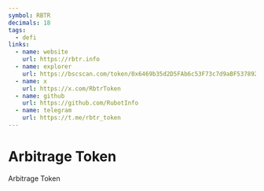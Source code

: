 ```yaml
---
symbol: RBTR
decimals: 18
tags:
  - defi
links:
  - name: website
    url: https://rbtr.info
  - name: explorer
    url: https://bscscan.com/token/0x6469b35d2D5FAb6c53F73c7d9aBF537892DdB34a
  - name: x
    url: https://x.com/RbtrToken
  - name: github
    url: https://github.com/RubotInfo
  - name: telegram
    url: https://t.me/rbtr_token
---
```


# Arbitrage Token

Arbitrage Token
